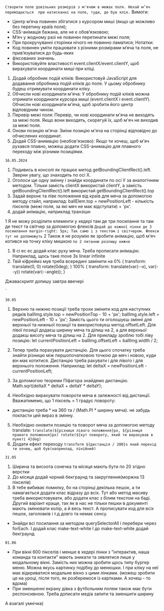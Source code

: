 <!-- Завдання: -->
`Створити поле довільних розмірів з м'ячем в межах поля. Нехай м’яч переміщається  при натисканні на поле, туди, де був клік.`
 Вимоги:
 -  Центр м’яча повинен збігатися з курсором миші (якщо це можливо без перетину країв поля);
 -  CSS-анімація бажана, але не є обов’язковою;
 - М’яч у жодному разі не повинен перетинати межі поля;
 - При прокручуванні сторінки нічого не повинно ламатися;
Нотатки:
- Код повинен уміти працювати з різними розмірами м’яча та поля, не прив’язуватися до будь-яких
-  фіксованих значень.
-  Використовуйте властивості event.clientX/event.clientY, щоб вирахувати координати миші при кліці.

<!-- Інструкція: -->
1. Додай обробник подій кліків: Використовуй JavaScript для додавання обробника подій кліків до поле. У цьому обробнику будеш отримувати координати кліку.
2. Обчисли нові координати м'яча: У обробнику подій кліків можна отримати координати курсора миші (event.clientX і event.clientY). Обчисли нові координати м'яча, щоб зробити його центр відповідним чином.
3. Перевір межі поля: Перевір, чи нові координати м'яча не виходять за межі поля. Якщо вони виходять, скорегуй їх, щоб м'яч не виходив за межі поля.
4. Онови позицію м'яча: Зміни позицію м'яча на сторінці відповідно до обчислених координат.
5. Додай CSS-анимацію (необов'язково): Якщо ти хочеш, щоб м'яч рухався плавно, можеш додати CSS-анимацію для плавного переходу між різними позиціями.


`16.05.2024`
1. Подивись в консолі як працює метод getBoundingClientRect().left. Зверни увагу, що знаходить по осі Х.
2. Оголоси ще одну змінну і знайди координати по осі У за аналогічним методом. Тільки замість clientX використай clientY, а замість getBoundingClientRect().left використай getBoundingClientRect().top
3. Задай верхнє та ліве положення від країв для мяча за допомогою методу стайл, наприклад: ballElem.top = newPositionLeft - кількість пікселів (межі поля, за які мяч не має відступати) + 'px'.
4. додай анімацію, наприклад транзішн


1 Я не можу розділити елементи у хедері там де три посилання та там де текст та світчер за допомогою флексів
`Додай до кожної лінки де 3 посиилання margin-right: 5px; Так само і з текстом і світчером. Флекси тут не допоможуть`
2 Також я не розумію як зробити анімацію, щоб м'яч котився на точку кліку мишкою
`по 2 питанню розпишу нижче`
1. В сі ес ес додай клас руху мяча. Треба прописати анімацію. Наприклад, щось таке move 3s linear infinite
2. Твій кіфреймз мув треба всередині замінити на 
0% {
    transform: translate(0, 0) rotate(0deg);
  }
  100% {
    transform: translate(var(--x), var(--y)) rotate(var(--angle));
  }

  Джаваскрипт допишу завтра ввечері

  `

`30.05`
1. Верхню та нижню позиції треба трохи змінити код для наступних рядків
 ballImg.style.top = newPositionTop - 10 + 'px';
 ballImg.style.left = newPositionLeft - 10 + 'px';
 Замість цього ти оголошуєш змінні для верхньої та нижньої позиції та використовуєш метод offsetLeft. Для лівої позиції додаєш ширину мяча та ділиш на 2, а для верхньої додаєш висоту мяча та ділиш на 2. Для прикладу зроблю тобі ліву позицію: let currentPositionLeft = ballImg.offsetLeft + ballImg.width / 2;

 2. Тепер треба порахувати дистанцію. Для цього спочатку треба знайти різницю між першопочатковою точкою де мяч і новою, куди він має котитися. Дистанцію треба рахувати і для лівого і для верхнього положення. Наприклад: let deltaX = newPositionLeft - currentPositionLeft;
 3. За допомогою теореми Піфагора знайдемо дистанцію. Math.sqrt(deltaX * deltaX + deltaY * deltaY);
4. Необхідно вирахувати повороти мяча в залежності від дистанції. Вважатимемо, що 1 піксель = 1 градус повороту: 
* дистанцію треба * на 360 та / (Math.PI * ширину мяча). не забудь покласти цей вираз в змінну.
5. Необхідно оновити позицію та поворот мяча за допомогою методу translate:  `translate(${різниця лівого положення}px, ${різниця правого положення}px) rotate(${кут повороту, який ти вирахував в пункті 4}deg)`
6. Додати ефект переходу `transform ${дистанція / 200}s який перехід ти хочеш, щоб був(наприклад, лінійний)`

`31.05`
1. Ширина та висоота сонечка та місяця мають бути по 20 згідно верстки
2. До місяця додай чорний бекграунд та закруглення(моржна 13 пікселів)
3. В тебе вибиває помилку, бо на сторінці декілька пешок, а ти намагається додати клас відразу до всіх. Тут або метод масиву треба використовувати, або додати клас з білим текстом на баді. Другий варіант краще, так як в нас не тільки пешки в документі мають змінювати колір, а й весь текст. А прописувати код для всіх пешок, заголовків і т.д довго та немає сенсу.

* Знайди всі посилання за методом querySelectorAll і перебери через forEach. І додай клас make-text-white
І до make-text-white додай бекграунд


`01.06`
*  При вікні 600 пікселів і менше в хедері лінки з "інтерактив, наша команда та контакти" мають зникати та зявлятися лише у модальному вікні. Замість них можна зробити щось типу бургер меню. Можна якусь картинку подібну до менюшки. І при кліку на неї має відкриватися модальне вікно з цими лінками. (можеш зробити це на уроці, після того, як розберемося із картками. А хочеш - то вдома)
* При зменшенні екрану дівка з футбольним полем також має бути респонсивною. Треба дописати медіа запити та зменшити ширину

А взагалі умнічка)
